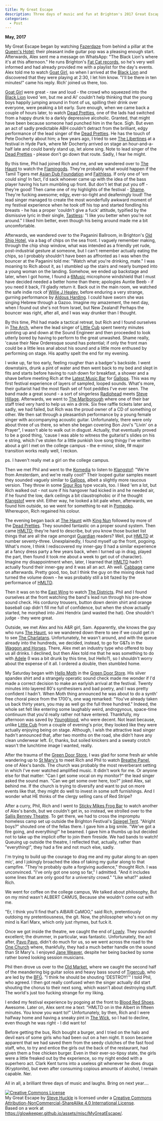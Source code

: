 ```yaml
---
title: My Great Escape
description: Three days of music and fun at Brighton's 2017 Great Escape festival.
categories:
  - Post
---
```

**May, 2017**

My Great Escape began by watching [Fazerdaze](https://fazerdaze.bandcamp.com/) from behind a pillar at the [Queen's Hotel](http://queenshotelbrighton.com/); their pleasant indie guitar pop was a pleasing enough start. Afterwards, Alex sent me a message on WhatsApp: "The Black Lion's where it's at this afternoon." He runs Brighton's [Fat Cat records](https://www.fat-cat.co.uk/home), so he's very well informed and had already provided me with a playlist for the day's events. Alex told me to watch [Goat Girl](http://goatgirl.co.uk/), so when I arrived at the [Black Lion](http://www.blacklion.pub/) and discovered that they were playing at 2:30, I let him know. "I'll be there in ten minutes!" came his reply. Rich' joined us there, too.

[Goat Girl](http://goatgirl.co.uk/) were great - raw and loud - the crowd who squeezed into the [Black Lion](http://www.blacklion.pub/) loved 'em, but me and Al' couldn't help thinking that the young boys happily jumping around in front of us, spilling their drink over everyone, were peaking a bit early. Sure enough, when we came back a couple of hours later, to watch [Dead Pretties](https://soundcloud.com/dead-pretties), one of the lads had switched from a happy drunk to a darkly depressive alcoholic. Granted, that might have been because someone had punched him in the face. Sigh. But even an act of sadly predictable ABH couldn't detract from the brilliant, edgy performance of the lead singer of the [Dead Pretties](https://soundcloud.com/dead-pretties). He has the touch of Pete Docherty about him; a few years ago, I tried to see [The Libertines](http://www.thelibertines.com/) at a festival in Hyde Park, where Mr Docherty arrived on stage an hour-and-a-half late and could barely stand up, let alone sing. Note to lead singer of the [Dead Pretties](https://soundcloud.com/dead-pretties) - please don't go down that route. Sadly, I fear he might.

By this time, Phil had joined Rich and me, and we wandered over to [The Haunt](http://www.thehauntbrighton.co.uk/) to watch the [Flamingods](https://flamingods.bandcamp.com/). They're probably what would happen if the Tamil Tigers met [Asian Dub Foundation](http://asiandubfoundation.com/site/) and [Faithless](http://www.faithless.co.uk/). If only one of 'em could sing! In fact, I'd sack whoever came up with the idea of the bass player having his turn mumbling up front. But don't let that put you off - they're good! Then came one of my highlights of the festival - [Shame](https://shamebanduk.bandcamp.com/). They're fucking awesome; edgy, ever-so-tight and deafeningly loud! The lead singer managed to create the most wonderfully awkward moment of my festival experience when he took off his top and started fondling his breasts - he has a proper 'couldn't give a fuck' attitude, typified by the dismissive lyric in their single, [Tastless](https://shamebanduk.bandcamp.com/track/tasteless): "I like you better when you're not around." I liked him better, even though his being around made me a bit uncomfortable.

Afterwards, we wandered over to the Paganini Ballroom, in Brighton's [Old Ship Hotel](https://www.oldshipbrighton.co.uk/), via a bag of chips on the sea front. I vaguely remember making, through the chip shop window, what was intended as a friendly yet rude, post-industrial gesture at someone, but I can't remember actually eating the chips, so I probably shouldn't have been as affronted as I was when the bouncer at the Paganini told me: "Watch what you're drinking, mate." I was moaning to Rich about it, as I stumbled up the stairs and nearly bumped into a young woman on the landing. Somehow, we ended up backstage and later, when I got home, I found a [6Music](http://www.bbc.co.uk/6music) microphone windshield that I must have decided needed a better home than there; apologies Auntie Beeb - if you need it back, I'll gladly return it. Back out in the main room, we watched the safe indie rock of [Willie J Healey](https://soundcloud.com/willie-j-healey), before enduring a very strange, gurning performance by [Aldous Harding](http://www.aldousharding.com/). I could have sworn she was singing Hebrew through a Gazoo. Imagine my amazement, the next day, when I found out she's not from Israel, but New Zealand! Perhaps the bouncer was right, after all, and I was way drunker than I thought.

By this time, Phil had made a tactical retreat, but Rich and I found ourselves in [The Arch](http://thearch.club/), where the lead singer of [Little Cub](https://soundcloud.com/wearelittlecub) spent twenty minutes pointing up and down at the Sound Engineer and then proceeded to look utterly bored by having to perform to the great unwashed. Shame really, 'cause their New Orderesque sound has potential; if only the front man could be a little less anal about his sound and a little more enthused by performing on stage. His apathy spelt the end for my evening.

I woke up, far too early, feeling rougher than a badger's backside. I went downstairs, drunk a pint of water and then went back to my bed and slept in fits and starts before having to rush down for breakfast, a shower and a shave before meeting Rich at the [Latest Music Bar](http://latestmusicbar.co.uk/) for [Gallops](https://gallops.bandcamp.com/). This was my first festival experience of layers of sampled, looped sounds. What's more, their guitarist had the most flash set of foot peddles I've ever seen. The band made a great sound - a sort of singerless [Radiohead](http://www.radiohead.co.uk/) meets [Steve Hillage](http://stevehillage.com/). Afterwards, we went to [The Marlborough](http://www.marlboroughtheatre.org.uk/) where one of their bar staff tried very hard to help us win a drink. Six free raffle tickets later and, sadly, we had failed, but Rich was the proud owner of a CD of something or other. We then sat through a pleasantish performance by a young female singer with accompanying acoustic guitar. Unfortunately, there were only about three of us there, so when she began covering Bon Jovi's "Livin' on a Prayer", I wasn't able to walk out in disgust. Actually, that eventually proved to be a good thing, 'cause I was able to witness the guitarist's slides on his e string, which I've stolen for a little punkish love song thingy I've written about a girl I met on the college campus - the e-minor, slide, f# major transition works really well, I reckon.

ps. I haven't really met a girl on the college campus.

Then we met Phil and went to the [Komedia](https://www.komedia.co.uk/brighton/) to listen to [Klangstof](https://soundcloud.com/klangstof): "We're from Amsterdam, and we're really cool!" Their looped guitar samples meant they sounded vaguely similar to [Gallops](https://gallops.bandcamp.com/), albeit a slightly more raucous version. They throw in some [Sigur Ros](https://sigur-ros.co.uk/) type vocals, too. I liked 'em a lot, but Rich walked out - not sure if his hangover had kicked in and he needed air, if he found the low, dark ceilings a bit claustrophobic or if he thought [Klangstof](https://soundcloud.com/klangstof) were shit. Either way, he looked a bit pale when, afterwards, we found him outside, so we went for something to eat in [Pompoko](https://pompoko.co.uk/). Whereupon, Rich regained his colour.

The evening began back at [The Haunt](http://www.thehauntbrighton.co.uk/) with [King Nun](http://www.kingnun.com/) followed by more of the [Dead Pretties](https://soundcloud.com/dead-pretties). They sounded fantastic on a proper sound system. Then came [HMLTD](https://www.facebook.com/HMTLD/); they're hard to describe, but you know those bucket list things that are all the rage amongst [Guardian](https://www.theguardian.com/uk) readers? Well, put [HMLTD](https://www.facebook.com/HMTLD/) at number seventy-three. Unexplainedly, I found myself up the front, pogoing. What's more, I think I rediscovered my inner-gay (I had a similar experience at a fancy dress party a few years back, when I turned up in drag, played the part, then found it took me about a week to get out of character). Imagine my disappointment when, later, I learned that [HMLTD](https://www.facebook.com/HMTLD/) hadn't actually found their inner-gay and it was all an act. Ah well. [Cabbage](https://ahcabbage.bandcamp.com/) came on afterwards. Pretty good, too, but I think the guy on the mixing desk had turned the volume down - he was probably still a bit fazed by the performance of [HMLTD](https://www.facebook.com/HMTLD/).

Then it was on to the [East Wing](http://greatescapefestival.com/festival-venue/the-east-wing/) to watch [The Districts](http://thedistrictsband.com/). Phil and I found ourselves at the front watching the band's lead run through his pre-show sound check. His corduroy trousers, button down denim shirt and orange baseball cap didn't fill me full of confidence, but when the show actually started, he morphed into Jimi Hendrix (and wasted the hat). One shouldn't judge - they were great.

Outside, we met Alex and his A&R girl, Sam. Apparently, she knows the guy who runs [The Haunt](http://www.thehauntbrighton.co.uk/), so we wandered down there to see if we could get in to see [The Charlatans](http://www.thecharlatans.net/). Unfortunately, he wasn't around, and with the queue already into the hundreds, we decided, instead, to go for G&Ts in the [Waggon and Horses](https://www.facebook.com/pages/Wagon-and-Horses-Brighton/1412068109044157?nr). There, Alex met an industry type who offered to buy us all drinks. I declined, but then Alex told me that he was something to do with [Adele](https://home.adele.com/) (I was a bit drunk by this time, but Hello?), so I shouldn't worry about the expense of it all. I ordered a double, then stumbled home.

My Saturday began with [Hello Moth](http://www.hellomoth.com/) in the [Green Door Store](http://thegreendoorstore.co.uk/). His silver spandex shirt and a strangely operatic sound check made me wonder if I'd made a correct decision to make an earlyish arrival at the festival. Twenty minutes into layered 80's synthesisers and bad poetry, and I was pretty confident I hadn't.  When Moth thing announced he was about to do a synth' free choral piece from the 1700's, one wag remarked: "You've already taken us back thirty years, you may as well go the full three hundred." Indeed, the whole set felt like entering some laughably weird, androgynous, space-time continuum that you'd really rather not have entered. Thankfully, my afternoon was saved by [Youngblood](http://www.youryoungblood.com/), who were decent. Not least because, unlike [Little Cub](https://soundcloud.com/wearelittlecub) from a couple of evening's prior, they looked like they were actually enjoying being on stage. Although, I
wish the attractive lead singer hadn't announced that, after two months on the road, she didn't have any clean underwear left. Er, thanks, but soiled knickers and a sweaty crotch wasn't the lunchtime image I wanted, really.

After the trauma of the [Green Door Store](http://thegreendoorstore.co.uk/), I was glad for some fresh air while wandering up to [St Mary's](http://www.stmaryschurchbrighton.org.uk/) to meet Rich and Phil to watch [Breathe Panel](https://soundcloud.com/breathe-panel), one of Alex's bands. The church was probably the most reverberant setting in which I've ever watched amplified music. It didn't work for me. Or anyone else for that matter: "Can I get some vocal on my monitor?" the lead singer asked the sound man. "Can we get some over here, too?" joked Alex, sat behind me. If the church is trying to diversify and want to put on more events like that, they might do well to invest in some soft furnishings. And I wonder what HE thinks of the clergy selling cans of Red Stripe?

After a curry, Phil, Rich and I went to [Sticky Mikes Frog Bar](http://www.stickymikesfrogbar.pub/) to watch another of Alex's bands, but we couldn't get in, so instead, we strolled over to the [Sallis Benney Theatre](https://www.facebook.com/sallisbenney/). To get there, we had to cross the impromptu homeless camp set up outside the Brighton Festival's [Spiegel Tent](http://www.brightonspiegeltent.com/). "Alright boys?" shouted one of the fellas there. I gave him a big smile. "We've got a fire going, and everything!" he beamed. I gave him a thumbs up but decided not to take up the implicit offer to join them fireside. We had bands to watch! Queuing up outside the theatre, I reflected that, actually, rather than "everything!", they had a fire and not much else, sadly.

I'm trying to build up the courage to drag me and my guitar along to an open mic', and I jokingly broached the idea of taking my guitar along to that campfire. "They're probably quite a forgiving audience," thought Rich. I was unconvinced. "I've only got one song so far," I admitted. "And it includes some lines that are only good for a university crowd." "Like what?" asked Rich.

We went for coffee on the college campus,
We talked about philosophy,
But on my mind wasn't ALBERT CAMUS,
Because she wouldn't come out with me.

"Er, I think you'll find that's AlBAIR CaMOO," said Rich, pretentiously outdoing my pretentiousness, the git. Now, the philosopher who's not on my mind is Karl Marx, which only just rhymes, but fuck it.

Once we got inside the theatre, we caught the end of [Lowly](https://www.facebook.com/lowlyband/). They sounded excellent; the drummer, in particular, was fantastic. Unfortunately, the act after, [Pavo Pavo](https://www.facebook.com/pavopavohouse/), didn't do much for us, so we went across the road to the [One Church](http://onechurchbrighton.org/) where, thankfully, they had a much better handle on the sound than St Mary's. I enjoyed [Jane Weaver](https://janeweavermusic.com/), despite her being backed by some rather bored looking session musicians.

Phil then drove us over to the [Old Market](http://theoldmarket.com/), where we caught the second half of the meandering big guitar solos and heavy bass sound of [Tigercub](http://www.tigercubtigercub.co.uk/), who are led by the [BFG](http://www.roalddahl.com/roald-dahl/characters/magical-folk/the-big-friendly-giant). "I think he should be shouting 'DESTROY!'" I told Phil, who agreed. I then got really confused when the singer actually did start shouting the chorus to their next song, which wasn't about destroying stuff. The world's just too fucking strange for my liking.

I ended my festival experience by pogoing at the front to [Blood Red Shoes](https://bloodredshoes.co.uk/). Awesome. Later on, Alex sent me a text: "HMLTD on in the Albert in fifteen minutes. You know you want to!" Unfortunately, by then, Rich and I were halfway home and having a sneaky pint in [The Wick](http://www.thewick.pub/), so I had to decline, even though he was right - I did want to!

Before getting the bus, Rich bought a burger, and I tried on the halo and devil ears of some girls who had been out on a hen night. It soon became apparent that we had saved them from the seedy clutches of the fast food staff, who, to try and entice the girls out the back of the restaurant, had given them a free chicken burger. Even in their ever-so-tipsy state, the girls were a little freaked out by the experience, so my night ended with a superhero act. Clark Kent turns into a useless git whenever he does drugs (Kryptonite), but even after consuming copious amounts of alcohol, I remain capable. Ner.

All in all, a brilliant three days of music and laughs. Bring on next year....

<a rel="license" href="http://creativecommons.org/licenses/by-nc-sa/4.0/"><img alt="Creative Commons License" style="border-width:0" src="https://i.creativecommons.org/l/by-nc-sa/4.0/88x31.png" /></a><br /><span xmlns:dct="http://purl.org/dc/terms/" href="http://purl.org/dc/dcmitype/Text" property="dct:title" rel="dct:type">My Great Escape</span> by <a xmlns:cc="http://creativecommons.org/ns#" href="https://glowkeeper.github.io/" property="cc:attributionName" rel="cc:attributionURL">Steve Huckle</a> is licensed under a <a rel="license" href="http://creativecommons.org/licenses/by-nc-sa/4.0/">Creative Commons Attribution-NonCommercial-ShareAlike 4.0 International License</a>.<br />Based on a work at <a xmlns:dct="http://purl.org/dc/terms/" href="https://glowkeeper.github.io/assets/misc/MyGreatEscape/" rel="dct:source">https://glowkeeper.github.io/assets/misc/MyGreatEscape/</a>.
